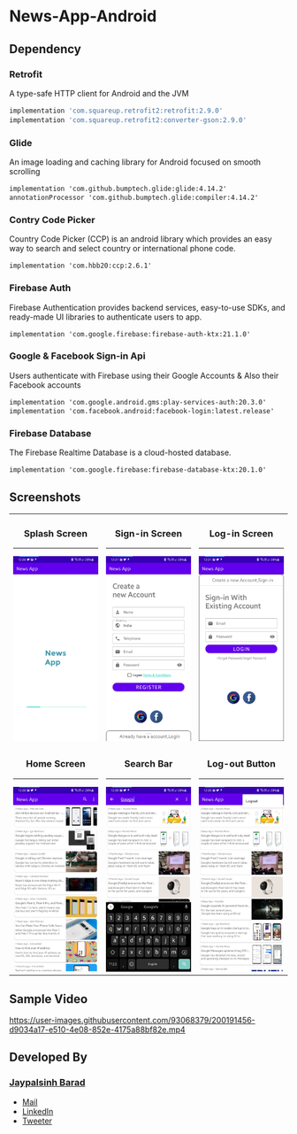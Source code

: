 # News-App-Android

## Dependency 
### Retrofit
A type-safe HTTP client for Android and the JVM
```groovy
implementation 'com.squareup.retrofit2:retrofit:2.9.0'
implementation 'com.squareup.retrofit2:converter-gson:2.9.0'
```
### Glide
An image loading and caching library for Android focused on smooth scrolling
```
implementation 'com.github.bumptech.glide:glide:4.14.2'
annotationProcessor 'com.github.bumptech.glide:compiler:4.14.2'
```
### Contry Code Picker
Country Code Picker (CCP) is an android library which provides an easy way to search and select country or international phone code.
```
implementation 'com.hbb20:ccp:2.6.1'
```
### Firebase Auth
Firebase Authentication provides backend services, easy-to-use SDKs, and ready-made UI libraries to authenticate users to app.
```
implementation 'com.google.firebase:firebase-auth-ktx:21.1.0'
```
### Google & Facebook Sign-in Api
Users authenticate with Firebase using their Google Accounts & Also their Facebook accounts
```
implementation 'com.google.android.gms:play-services-auth:20.3.0'
implementation 'com.facebook.android:facebook-login:latest.release'
```
### Firebase Database
The Firebase Realtime Database is a cloud-hosted database.
```
implementation 'com.google.firebase:firebase-database-ktx:20.1.0'
```
## Screenshots
<table>
    <tr>
        <td width="33%">
            <h3 align="center">Splash Screen</h3>
            <hr>          
            <img src="https://github.com/Jdbarad/News-App-Android/blob/main/image/1.jpg" alt="Splash screen">           
        </td>
       <td width="33%">
            <h3 align="center">Sign-in Screen</h3>
            <hr>          
            <img src="https://github.com/Jdbarad/News-App-Android/blob/main/image/2.jpg" alt="Sign-in screen">           
        </td>
        <td width="33%">
            <h3 align="center">Log-in Screen</h3>
            <hr>          
            <img src="https://github.com/Jdbarad/News-App-Android/blob/main/image/3.jpg" alt=">Log-in screen">           
        </td>
    </tr>
    <tr>
        <td width="33%">
            <h3 align="center">Home Screen</h3>
            <hr>          
            <img src="https://github.com/Jdbarad/News-App-Android/blob/main/image/4.jpg" alt="Home screen">           
        </td>
       <td width="33%">
            <h3 align="center">Search Bar</h3>
            <hr>          
            <img src="https://github.com/Jdbarad/News-App-Android/blob/main/image/5.jpg" alt="Search Bar">           
        </td>
        <td width="33%">
            <h3 align="center">Log-out Button</h3>
            <hr>          
            <img src="https://github.com/Jdbarad/News-App-Android/blob/main/image/6.jpg" alt=">Log-out Button">           
        </td>
    </tr>
</table> 
  
## Sample Video
https://user-images.githubusercontent.com/93068379/200191456-d9034a17-e510-4e08-852e-4175a88bf82e.mp4

## Developed By
### [Jaypalsinh Barad](https://jdbarad.github.io/)
- <a href="mailto:jdbarad1010@gmail.com">Mail</a>
- <a href="https://www.linkedin.com/in/jdbarad">LinkedIn</a>
- <a href="https://twitter.com/jdbarad1010">Tweeter</a>
